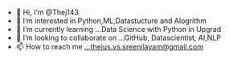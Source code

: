 - 👋 Hi, I’m @Thej143
- 👀 I’m interested in Python,ML,Datastucture and Alogrithm
- 🌱 I’m currently learning ...Data Science with Python in Upgrad
- 💞️ I’m looking to collaborate on ...GitHub, Datascientist, AI,NLP
- 📫 How to reach me ...thejus.vs.sreenilayam@gmail.com

<!---
Thej143/Thej143 is a ✨ special ✨ repository because its `README.md` (this file) appears on your GitHub profile.
You can click the Preview link to take a look at your changes.
--->
